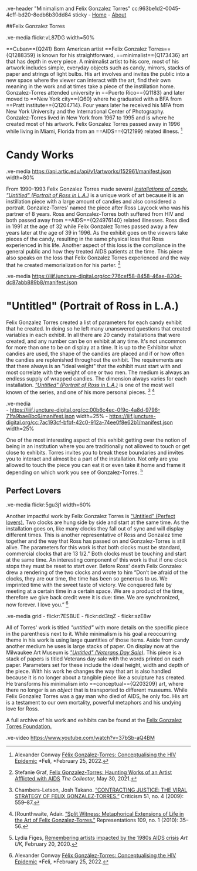 .ve-header "Minimalism and Felix Gonzalez Torres" cc:963be1d2-0045-4cff-bd20-8edb6b30dd84 sticky
    - [Home](/)
    - [About](/about)


##Felix Gonzalez Torres

.ve-media flickr:vL87DG  width=50%

==Cuban=={Q241} Born American artist ==Felix Gonzalez Torres=={Q1288359} is known for his straightforward, ==minimalist=={Q173436} art that has depth in every piece. A minimalist artist to his core, most of his artwork includes simple, everyday objects such as candy, mirrors, stacks of paper and strings of light bulbs. His art involves and invites the public into a new space where the viewer can interact with the art, find their own meaning in the work and at times take a piece of the instillation home. 
Gonzalez-Torres attended university in ==Puerto Rico=={Q1183} and later moved to ==New York city=={Q60} where he  graduated with a BFA from ==Pratt institute=={Q1204714}. Four years later he received his MFA from New York University and the International Center of Photography. Gonzalez-Torres lived in New York from 1967 to 1995 and is where he created most of his artwork. Felix Gonzalez Torres passed away in 1996 while living in Miami, Florida from an ==AIDS=={Q12199} related illness. [^5]

# Candy Works

.ve-media https://api.artic.edu/api/v1/artworks/152961/manifest.json width=80%

From 1990-1993 Felix Gonzalez Torres made several [*installations of candy.*](https://publicdelivery.org/felix-gonzalez-torres-untitled-portrait-of-ross-in-l-a-1991/) [*"Untitled" (Portrait of Ross in L.A.)*](https://www.artic.edu/artworks/152961/untitled-portrait-of-ross-in-l-a) is a unique work of art because it is an instillation piece with a large amount of candies and also considered a portrait. Gonzalez-Torres' named the piece after Ross Laycock who was his partner of 8 years.  Ross and Gonzalez-Torres both suffered from HIV and both passed away from ==AIDS=={Q24976140} related illnesses. Ross died in 1991 at the age of 32 while Felix Gonzalez Torres passed away a few years later at the age of 39 in 1996. As the exhibit goes on the viewers take pieces of the candy, resulting in the same physical loss that Ross experienced in his life. Another aspect of this loss is the compliance in the general public and how they treated AIDS patients at the time. This piece also speaks on the loss that Felix Gonzalez Torres experienced and the way that he created memorialization for his parter. [^2] 

.ve-media  https://iiif.juncture-digital.org/cc:776cef58-8458-46ae-820d-dc87abb889b8/manifest.json 
# "Untitled" (Portrait of Ross in L.A.)
Felix Gonzalez Torres created a list of parameters for each candy exhibit that he created. In doing so he left many unanswered questions that created variables in each exhibit. In all there are 20 candy installations that were created, and any number can be on exhibit at any time. It's not uncommon for more than one to be on display at a time. It is up to the Exhibitor what candies are used, the shape of the candies are placed and if or how often the candies are replenished throughout the exhibit. 
The requirements are that there always is an "ideal weight" that the exhibit must start with and most correlate with the weight of one or two men. The medium is always an endless supply of wrapped candies. The dimension always varies for each installation. [*"Untitled" (Portrait of Ross in L.A.)*](https://felixonline.co.uk/articles/felix-gonzalez-torres-conceptualising-the-hiv-epidemic/) is one of the most well known of the series, and one of his more personal pieces.  [^1] [^3]


.ve-media  
      - https://iiif.juncture-digital.org/cc:00b6c4ec-0f9c-4a8d-9796-71fa9bae8bc6/manifest.json width=25% 
      - https://iiif.juncture-digital.org/cc:7ac193cf-bfbf-42c0-912a-74ee0f8e62b1/manifest.json width=25%  
      
One of the most interesting aspect of this exhibit getting over the notion of being in an institution where you are traditionally not allowed to touch or get close to exhibits. Torres invites you to break these boundaries and invites you to interact and almost be a part of the installation. Not only are you allowed to touch the piece you can eat it or even take it home and frame it depending on which work you see of Gonzalez-Torres.  [^4] 

## Perfect Lovers 

.ve-media flickr:5gu3j1 width=60%

Another impactful work by Felix Gonzalez Torres is ["Untitled" (Perfect lovers).](https://www.thelondonlist.com/culture/felix-gonzalez-torres) Two clocks are hung side by side and start at the same time. As the installation goes on, like many clocks they fall out of sync and will display different times. This is another representative of Ross and Gonzalez time together and the way that Ross has passed on and Gonzalez-Torres is still alive. The parameters for this work is that both clocks must be standard, commercial clocks that are 13 1/2." Both clocks must be touching and start at the same time. An interesting component of this work is that if one clock stops they must be reset to start over. 
Before Ross' death Felix Gonzalex drew a rendering of the two clocks and wrote to him “Don’t be afraid of the clocks, they are our time, the time has been so generous to us. We imprinted time with the sweet taste of victory. We conquered fate by meeting at a certain time in a certain space. We are a product of the time, therefore we give back credit were it is due: time. We are synchronized, now forever. I love you.” [^5]


.ve-media grid
    - flickr:7ESBUE 
    - flickr:dd3tqZ
    - flickr:szE8w


All of Torres' work is titled *"untitled"* with more details on the specific piece in the parenthesis next to it. While minimalism is his goal a reoccurring theme in his work is using large quantities of those items. Aside from candy another medium he uses is large stacks of paper. On display now at the Milwaukee Art Museum is [*"Untitled" (Veterans Day Sale)*](https://collection.mam.org/details.php?id=1691). This piece is a stack of papers is titled Veterans day sale with the words printed on each paper. Parameters set for these include the ideal height, width and depth of the piece. With his work he changes the way that art is also handled because it is no longer about a tangible piece like a sculpture has created. He transforms his minimalism into ==conceptual=={Q203209} art, where there no longer is an *object* that is transported to different museums. While Felix Gonzalez Torres was a gay man who died of AIDS, he only foc. His art is a testament to our own mortality, powerful metaphors and his undying love for Ross. 

A full archive of his work and exhibits can be found at the [Felix Gonzalez Torres Foundation.](https://www.felixgonzalez-torresfoundation.org/) 


.ve-video https://www.youtube.com/watch?v=37bSb-aQ4BM 
[^1]:Chambers-Letson, Josh Takano. [“CONTRACTING JUSTICE: THE VIRAL STRATEGY OF FELIX GONZALEZ-TORRES.”](https://www.jstor.org/stable/23131532) Criticism 51, no. 4 (2009): 559–87. 
[^2]: Stefanie Graf, [Felix Gonzalez-Torres: Haunting Works of an Artist Afflicted with AIDS](https://www.thecollector.com/felix-gonzalez-torres-haunting-works-aids-artist/) *The Collector,* May 30, 2021.
[^3]:[Rounthwaite, Adair. [“Split Witness: Metaphorical Extensions of Life in the Art of Felix Gonzalez-Torres.”](https://www.jstor.org/stable/10.1525/rep.2010.109.1.35) Representations 109, no. 1 (2010): 35–56.
[^4]: Lydia Figes, [Remembering artists impacted by the 1980s AIDS crisis](https://artuk.org/discover/stories/remembering-artists-impacted-by-the-1980s-aids-crisis) *Art UK,* February 20, 2020.
[^5]: Alexander Conway [Félix González-Torres: Conceptualising the HIV Epidemic](https://felixonline.co.uk/articles/felix-gonzalez-torres-conceptualising-the-hiv-epidemic/) *Feli, *February 25, 2022.
[^6]:Nathan Pugh [From Candy to Lightbulbs, Felix Gonzalez-Torres Showed Life and Loss Through Everyday Objects](https://www.smithsonianmag.com/smithsonian-institution/from-candy-to-lightbulbs-felix-gonzalez-torres-showed-life-and-loss-through-everyday-objects-180985302/) *Smithsonian Magazine,* October 24. 2024.
[^7]:Rounthwaite, Adair. [“Split Witness: Metaphorical Extensions of Life in the Art of Felix Gonzalez-Torres.”](https://www.jstor.org/stable/10.1525/rep.2010.109.1.35) Representations 109, no. 1 (2010): 35–56.
[^8]: Ho, Christopher. [“Within and beyond: Felix Gonzalez-Torres’s ‘Crowd.’”](https://www.jstor.org/stable/3246486) PAJ: A Journal of Performance and Art 23, no. 1 (2001): 1–17. 